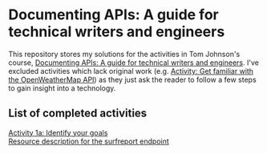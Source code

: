 # Documenting APIs: A guide for technical writers and engineers

This repository stores my solutions for the activities in Tom Johnson's course, [Documenting APIs: A guide for technical writers and engineers](https://idratherbewriting.com/learnapidoc/docapis_introtoapis.html). I've excluded activities which lack original work (e.g. [Activity: Get familiar with the OpenWeatherMap API](https://idratherbewriting.com/learnapidoc/docapis_scenario_for_using_weather_api.html#-activity-get-familiar-with-the-openweathermap-api)) as they just ask the reader to follow a few steps to gain insight into a technology.

## List of completed activities
[Activity 1a: Identify your goals](activity1a.md)  
[Resource description for the surfreport endpoint](surfreport-resource.md)
